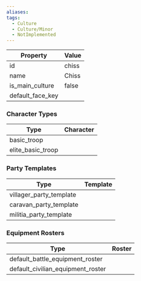 ```yaml
---
aliases: 
tags:
  - Culture
  - Culture/Minor
  - NotImplemented
---
```


| Property         | Value |
| ---------------- | ----- |
| id               | chiss |
| name             | Chiss |
| is_main_culture  | false |
| default_face_key |       |

### Character Types
| Type              | Character |
| ----------------- | --------- |
| basic_troop       |           |
| elite_basic_troop |           |

### Party Templates
| Type                    | Template |
| ----------------------- | -------- |
| villager_party_template |          |
| caravan_party_template  |          |
| militia_party_template  |          |

### Equipment Rosters
| Type                              | Roster |
| --------------------------------- | ------ |
| default_battle_equipment_roster   |        |
| default_civilian_equipment_roster |        |